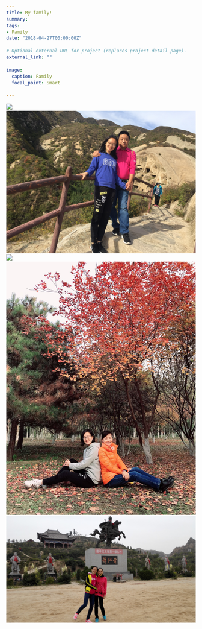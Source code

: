 ```yaml
---
title: My family! 
summary: 
tags:
- Family
date: "2018-04-27T00:00:00Z"

# Optional external URL for project (replaces project detail page).
external_link: ""

image:
  caption: Family
  focal_point: Smart

---
```

![](featured01.jpg)
![](featured02.jpg)
![](featured03.jpg)
![](featured04.jpg)
![](featured05.jpg)
